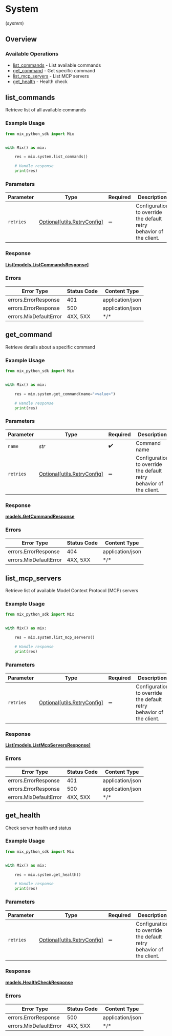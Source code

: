 # System
(*system*)

## Overview

### Available Operations

* [list_commands](#list_commands) - List available commands
* [get_command](#get_command) - Get specific command
* [list_mcp_servers](#list_mcp_servers) - List MCP servers
* [get_health](#get_health) - Health check

## list_commands

Retrieve list of all available commands

### Example Usage

<!-- UsageSnippet language="python" operationID="listCommands" method="get" path="/api/commands" -->
```python
from mix_python_sdk import Mix


with Mix() as mix:

    res = mix.system.list_commands()

    # Handle response
    print(res)

```

### Parameters

| Parameter                                                           | Type                                                                | Required                                                            | Description                                                         |
| ------------------------------------------------------------------- | ------------------------------------------------------------------- | ------------------------------------------------------------------- | ------------------------------------------------------------------- |
| `retries`                                                           | [Optional[utils.RetryConfig]](../../models/utils/retryconfig.md)    | :heavy_minus_sign:                                                  | Configuration to override the default retry behavior of the client. |

### Response

**[List[models.ListCommandsResponse]](../../models/.md)**

### Errors

| Error Type             | Status Code            | Content Type           |
| ---------------------- | ---------------------- | ---------------------- |
| errors.ErrorResponse   | 401                    | application/json       |
| errors.ErrorResponse   | 500                    | application/json       |
| errors.MixDefaultError | 4XX, 5XX               | \*/\*                  |

## get_command

Retrieve details about a specific command

### Example Usage

<!-- UsageSnippet language="python" operationID="getCommand" method="get" path="/api/commands/{name}" -->
```python
from mix_python_sdk import Mix


with Mix() as mix:

    res = mix.system.get_command(name="<value>")

    # Handle response
    print(res)

```

### Parameters

| Parameter                                                           | Type                                                                | Required                                                            | Description                                                         |
| ------------------------------------------------------------------- | ------------------------------------------------------------------- | ------------------------------------------------------------------- | ------------------------------------------------------------------- |
| `name`                                                              | *str*                                                               | :heavy_check_mark:                                                  | Command name                                                        |
| `retries`                                                           | [Optional[utils.RetryConfig]](../../models/utils/retryconfig.md)    | :heavy_minus_sign:                                                  | Configuration to override the default retry behavior of the client. |

### Response

**[models.GetCommandResponse](../../models/getcommandresponse.md)**

### Errors

| Error Type             | Status Code            | Content Type           |
| ---------------------- | ---------------------- | ---------------------- |
| errors.ErrorResponse   | 404                    | application/json       |
| errors.MixDefaultError | 4XX, 5XX               | \*/\*                  |

## list_mcp_servers

Retrieve list of available Model Context Protocol (MCP) servers

### Example Usage

<!-- UsageSnippet language="python" operationID="listMcpServers" method="get" path="/api/mcp" -->
```python
from mix_python_sdk import Mix


with Mix() as mix:

    res = mix.system.list_mcp_servers()

    # Handle response
    print(res)

```

### Parameters

| Parameter                                                           | Type                                                                | Required                                                            | Description                                                         |
| ------------------------------------------------------------------- | ------------------------------------------------------------------- | ------------------------------------------------------------------- | ------------------------------------------------------------------- |
| `retries`                                                           | [Optional[utils.RetryConfig]](../../models/utils/retryconfig.md)    | :heavy_minus_sign:                                                  | Configuration to override the default retry behavior of the client. |

### Response

**[List[models.ListMcpServersResponse]](../../models/.md)**

### Errors

| Error Type             | Status Code            | Content Type           |
| ---------------------- | ---------------------- | ---------------------- |
| errors.ErrorResponse   | 401                    | application/json       |
| errors.ErrorResponse   | 500                    | application/json       |
| errors.MixDefaultError | 4XX, 5XX               | \*/\*                  |

## get_health

Check server health and status

### Example Usage

<!-- UsageSnippet language="python" operationID="healthCheck" method="get" path="/health" -->
```python
from mix_python_sdk import Mix


with Mix() as mix:

    res = mix.system.get_health()

    # Handle response
    print(res)

```

### Parameters

| Parameter                                                           | Type                                                                | Required                                                            | Description                                                         |
| ------------------------------------------------------------------- | ------------------------------------------------------------------- | ------------------------------------------------------------------- | ------------------------------------------------------------------- |
| `retries`                                                           | [Optional[utils.RetryConfig]](../../models/utils/retryconfig.md)    | :heavy_minus_sign:                                                  | Configuration to override the default retry behavior of the client. |

### Response

**[models.HealthCheckResponse](../../models/healthcheckresponse.md)**

### Errors

| Error Type             | Status Code            | Content Type           |
| ---------------------- | ---------------------- | ---------------------- |
| errors.ErrorResponse   | 500                    | application/json       |
| errors.MixDefaultError | 4XX, 5XX               | \*/\*                  |